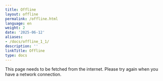```yaml
---
title: Offline
layout: offline
permalink: /offline.html
language: en
weight: 2
date: '2025-06-12'
aliases:
- /docs/offline_1_1/
description: ''
linkTitle: Offline
type: docs
---
```


This page needs to be fetched from the internet. Please try again when you have a network connection.